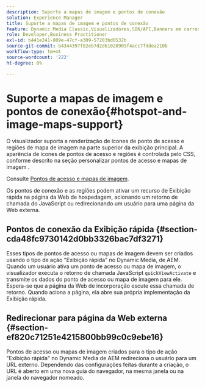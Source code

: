 ```yaml
---
description: Suporte a mapas de imagem e pontos de conexão
solution: Experience Manager
title: Suporte a mapas de imagem e pontos de conexão
feature: Dynamic Media Classic,Visualizadores,SDK/API,Banners em carrossel
role: Developer,Business Practitioner
exl-id: b441e241-809e-47cf-a309-57283bd0532b
source-git-commit: b4344397f82eb7d2d61020909f4acc7fddea210b
workflow-type: tm+mt
source-wordcount: '222'
ht-degree: 0%

---
```


# Suporte a mapas de imagem e pontos de conexão{#hotspot-and-image-maps-support}

O visualizador suporta a renderização de ícones de ponto de acesso e regiões de mapa de imagem na parte superior da exibição principal. A aparência de ícones de pontos de acesso e regiões é controlada pelo CSS, conforme descrito na seção personalizar pontos de acesso e mapas de imagem .

Consulte [Pontos de acesso e mapas de imagem](../../c-html5-aem-asset-viewers/c-html5-aem-carousel/c-html5-aem-carousel-customizingviewer/r-html5-aem-carousel-customize-hotspots-imagemaps.md#reference-2ac3cc414ef2467390bf53145f1d8d74).

Os pontos de conexão e as regiões podem ativar um recurso de Exibição rápida na página da Web de hospedagem, acionando um retorno de chamada do JavaScript ou redirecionando um usuário para uma página da Web externa.

## Pontos de conexão da Exibição rápida {#section-cda48fc9730142d0bb3326bac7df3271}

Esses tipos de pontos de acesso ou mapas de imagem devem ser criados usando o tipo de ação &quot;Exibição rápida&quot; no Dynamic Media, de AEM. Quando um usuário ativa um ponto de acesso ou mapa de imagem, o visualizador executa o retorno de chamada JavaScript `quickViewActivate` e transmite os dados do ponto de acesso ou mapa de imagem para ele. Espera-se que a página da Web de incorporação escute essa chamada de retorno. Quando aciona a página, ela abre sua própria implementação da Exibição rápida.

## Redirecionar para página da Web externa {#section-ef820c71251e4215800bb99c0c9ebe16}

Pontos de acesso ou mapas de imagem criados para o tipo de ação &quot;Exibição rápida&quot; no Dynamic Media de AEM redireciona o usuário para um URL externo. Dependendo das configurações feitas durante a criação, o URL é aberto em uma nova guia do navegador, na mesma janela ou na janela do navegador nomeado.
